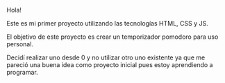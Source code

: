 Hola!

Este es mi primer proyecto utilizando las tecnologías HTML, CSS y JS.

El objetivo de este proyecto es crear un temporizador pomodoro para uso personal. 

Decidí realizar uno desde 0 y no utilizar otro uno existente ya que me pareció una buena idea como proyecto inicial pues estoy aprendiendo a programar.
